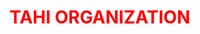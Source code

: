 <html>
   <body>
      <h1>TAHI ORGANIZATION</h1>
  </body>
   <style>
      h1 {
        color: red;
      }
   </style>
</html>
